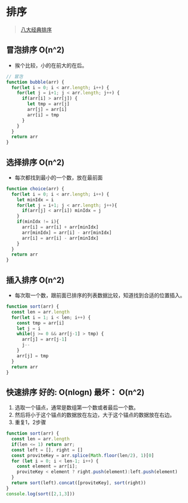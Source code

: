 # 排序

> [八大经典排序](https://blog.csdn.net/youzhouliu/article/details/52311443)

## 冒泡排序 O(n^2)

- 挨个比较，小的在前大的在后。

```javascript
// 冒泡
function bubble(arr) {
  for(let i = 0; i < arr.length; i++) {
    for(let j = i+1; j < arr.length; j++) {
      if(arr[i] > arr[j]) {
        let tmp = arr[j]
        arr[j] = arr[i]
        arr[i] = tmp
      }
    }
  }
  return arr
}
```

## 选择排序 O(n^2)
- 每次都找到最小的一个数，放在最前面

```javascript
function choice(arr) {
  for(let i = 0; i < arr.length; i++) {
    let minIdx = i
    for(let j = i+1; j < arr.length; j++){
      if(arr[j] < arr[i]) minIdx = j
    }
    if(minIdx != i){
      arr[i] = arr[i] + arr[minIdx]
      arr[minIdx] = arr[i] - arr[minIdx]
      arr[i] = arr[i] - arr[minIdx]
    }
  }
  return arr
}
```

## 插入排序 O(n^2)
- 每次取一个数，跟前面已排序的列表数据比较，知道找到合适的位置插入。

```javascript
function sort(arr) {
  const len = arr.length
  for(let i = 1; i < len; i++) {
    const tmp = arr[i]
    let j = i
    while(j >= 0 && arr[j-1] > tmp) {
      arr[j] = arr[j-1]
      j--
    }
    arr[j] = tmp
  }
  return arr
}
```

## 快速排序 好的: O(nlogn) 最坏： O(n^2)
1. 选取一个锚点，通常是数组第一个数或者最后一个数。
1. 然后将小于这个锚点的数据放在左边，大于这个锚点的数据放在右边。
1. 重复1，2步骤
```javascript
function sort(arr) {
  const len = arr.length
  if(len <= 1) return arr;
  const left = [], right = []
  const proviteKey = arr.splice(Math.floor(len/2), 1)[0]
  for (let i = 0; i < len-1; i++) {
    const element = arr[i];
    proviteKey < element ? right.push(element):left.push(element)
  }
  return sort(left).concat([proviteKey], sort(right))
}
console.log(sort([2,1,3]))
```

